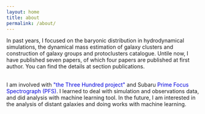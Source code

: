 ```yaml
---
layout: home
title: about
permalink: /about/
---
```


<p>
In past years, I focused on the baryonic distribution in hydrodynamical simulations, the dynamical mass estimation of galaxy clusters and construction of galaxy groups and protoclusters catalogue. Untile now, I have published seven papers, of which four papers are published at first author. You can find the details at section publications. <br><br> 

I am involved with <a herf="http://popia.ft.uam.es/The300-2022/Home.html"><font color="#0000dd">"the Three Hundred project"</font></a> and Subaru <a herf="https://pfs.ipmu.jp/#:~:text=The%20PFS%20measures%20the%20large%20scale%20galaxy%20distribution,galaxies%20from%20cosmic%20dawn%20to%20the%20present%20day"><font color="#0000dd">Prime Focus Spectrograph (PFS)</font></a>. I learned to deal with simulation and observations data, and did analysis with machine learning tool. In the future, I am interested in the analysis of distant galaxies and doing works with machine learning.  
</p>
